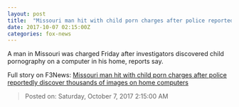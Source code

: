 ```yaml
---
layout: post
title:  "Missouri man hit with child porn charges after police reportedly discover thousands of images on home computers"
date: 2017-10-07 02:15:00Z
categories: fox-news
---
```


A man in Missouri was charged Friday after investigators discovered child pornography on a computer in his home, reports say.


Full story on F3News: [Missouri man hit with child porn charges after police reportedly discover thousands of images on home computers](http://www.f3nws.com/n/yK2NVF)

> Posted on: Saturday, October 7, 2017 2:15:00 AM
